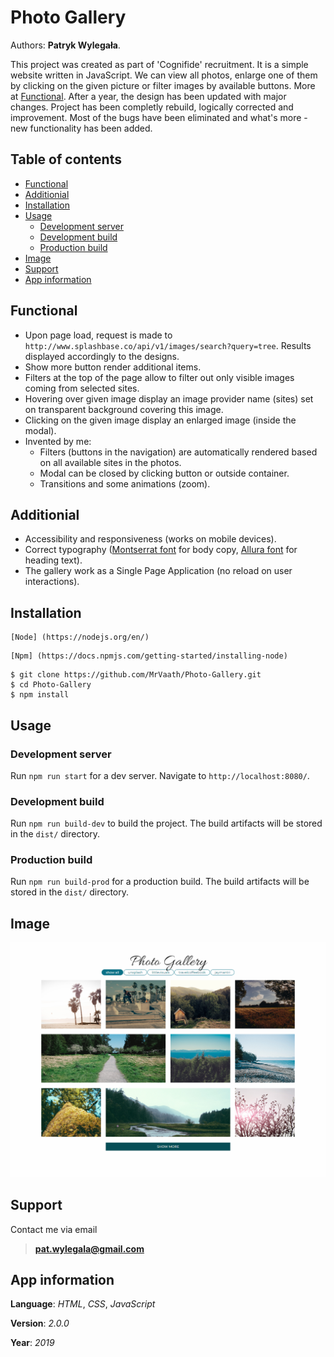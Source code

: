 # Photo Gallery

Authors: **Patryk Wylegała**.

This project was created as part of 'Cognifide' recruitment. It is a simple website written in JavaScript. We can view all photos, enlarge one of them by clicking on the given picture or filter images by available buttons. More at [Functional](#functional). After a year, the design has been updated with major changes. Project has been completly rebuild, logically corrected and improvement. Most of the bugs have been eliminated and what's more - new functionality has been added.

## Table of contents

- [Functional](#functional)
- [Additionial](#additionial)
- [Installation](#installation)
- [Usage](#usage)
  - [Development server](#development-server)
  - [Development build](#development-build)
  - [Production build](#production-build)
- [Image](#image)
- [Support](#support)
- [App information](#app-information)

## Functional

- Upon page load, request is made to `http://www.splashbase.co/api/v1/images/search?query=tree`. Results displayed accordingly to the designs.
- Show more button render additional items.
- Filters at the top of the page allow to filter out only visible images coming from selected sites.
- Hovering over given image display an image provider name (sites) set on transparent background covering this image.
- Clicking on the given image display an enlarged image (inside the modal).
- Invented by me:
  - Filters (buttons in the navigation) are automatically rendered based on all available sites in the photos.
  - Modal can be closed by clicking button or outside container.
  - Transitions and some animations (zoom).

## Additionial

- Accessibility and responsiveness (works on mobile devices).
- Correct typography ([Montserrat font](https://fonts.google.com/specimen/Montserrat) for body copy, [Allura font](https://fonts.google.com/specimen/Allura) for heading text).
- The gallery work as a Single Page Application (no reload on user interactions).

## Installation

```
[Node] (https://nodejs.org/en/)
```

```
[Npm] (https://docs.npmjs.com/getting-started/installing-node)
```

```
$ git clone https://github.com/MrVaath/Photo-Gallery.git
$ cd Photo-Gallery
$ npm install
```

## Usage

### Development server

Run `npm run start` for a dev server. Navigate to `http://localhost:8080/`.

### Development build

Run `npm run build-dev` to build the project. The build artifacts will be stored in the `dist/` directory.

### Production build

Run `npm run build-prod` for a production build. The build artifacts will be stored in the `dist/` directory.

## Image

![alt tag](https://github.com/MrVaath/Cognifide_UI_homework/blob/master/dist/img/result.png)

## Support

Contact me via email

> **pat.wylegala@gmail.com**

## App information

**Language**: _HTML_, _CSS_, _JavaScript_

**Version**: _2.0.0_

**Year**: _2019_
